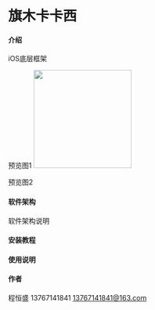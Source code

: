 # 旗木卡卡西

#### 介绍
iOS底层框架

预览图1
<img src="https://raw.githubusercontent.com/HersonIQ/QMKKXProduct/master/%E9%A2%84%E8%A7%88%E5%9B%BE1.png" width="200">
<!--![Image text](https://raw.githubusercontent.com/HersonIQ/QMKKXProduct/master/%E9%A2%84%E8%A7%88%E5%9B%BE1.png)-->

预览图2
<!--![Image text](https://raw.githubusercontent.com/HersonIQ/QMKKXProduct/master/%E9%A2%84%E8%A7%88%E5%9B%BE2.png)-->

#### 软件架构
软件架构说明


#### 安装教程


#### 使用说明


#### 作者
程恒盛
13767141841
13767141841@163.com
